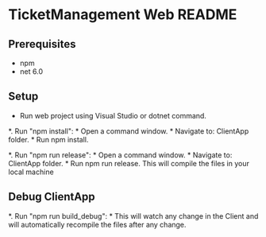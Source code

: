 # TicketManagement Web README

## Prerequisites

* npm
* net 6.0

## Setup

* Run web project using Visual Studio or dotnet command.

*. Run "npm install":
	* Open a command window.
	* Navigate to: ClientApp folder.
	* Run npm install.

*. Run "npm run release":
	* Open a command window.
	* Navigate to: ClientApp folder.
	* Run npm run release. This will compile the files in your local machine

## Debug ClientApp

*. Run "npm run build_debug":
	* This will watch any change in the Client and will automatically recompile the files after any change.
